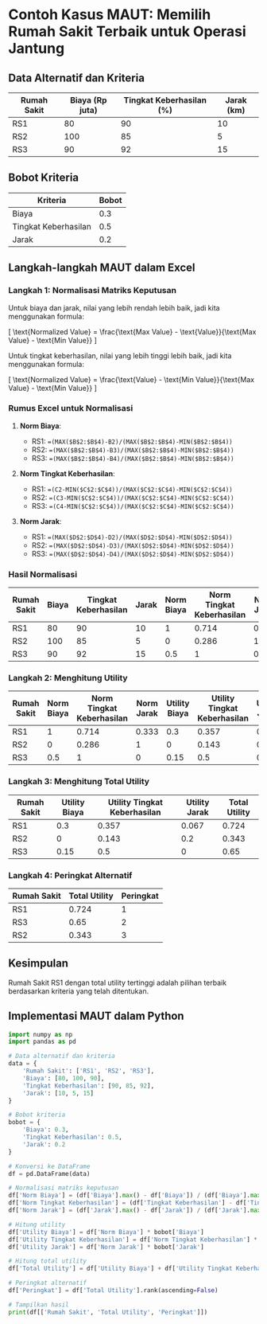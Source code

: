 # Contoh Kasus MAUT: Memilih Rumah Sakit Terbaik untuk Operasi Jantung

## Data Alternatif dan Kriteria

| Rumah Sakit | Biaya (Rp juta) | Tingkat Keberhasilan (%) | Jarak (km) |
|-------------|------------------|-------------------------|------------|
| RS1         | 80               | 90                      | 10         |
| RS2         | 100              | 85                      | 5          |
| RS3         | 90               | 92                      | 15         |

## Bobot Kriteria

| Kriteria                  | Bobot |
|---------------------------|-------|
| Biaya                     | 0.3   |
| Tingkat Keberhasilan      | 0.5   |
| Jarak                     | 0.2   |

## Langkah-langkah MAUT dalam Excel

### Langkah 1: Normalisasi Matriks Keputusan

Untuk biaya dan jarak, nilai yang lebih rendah lebih baik, jadi kita menggunakan formula:

\[ \text{Normalized Value} = \frac{\text{Max Value} - \text{Value}}{\text{Max Value} - \text{Min Value}} \]

Untuk tingkat keberhasilan, nilai yang lebih tinggi lebih baik, jadi kita menggunakan formula:

\[ \text{Normalized Value} = \frac{\text{Value} - \text{Min Value}}{\text{Max Value} - \text{Min Value}} \]

### Rumus Excel untuk Normalisasi

1. **Norm Biaya**:
   - RS1: `=(MAX($B$2:$B$4)-B2)/(MAX($B$2:$B$4)-MIN($B$2:$B$4))`
   - RS2: `=(MAX($B$2:$B$4)-B3)/(MAX($B$2:$B$4)-MIN($B$2:$B$4))`
   - RS3: `=(MAX($B$2:$B$4)-B4)/(MAX($B$2:$B$4)-MIN($B$2:$B$4))`

2. **Norm Tingkat Keberhasilan**:
   - RS1: `=(C2-MIN($C$2:$C$4))/(MAX($C$2:$C$4)-MIN($C$2:$C$4))`
   - RS2: `=(C3-MIN($C$2:$C$4))/(MAX($C$2:$C$4)-MIN($C$2:$C$4))`
   - RS3: `=(C4-MIN($C$2:$C$4))/(MAX($C$2:$C$4)-MIN($C$2:$C$4))`

3. **Norm Jarak**:
   - RS1: `=(MAX($D$2:$D$4)-D2)/(MAX($D$2:$D$4)-MIN($D$2:$D$4))`
   - RS2: `=(MAX($D$2:$D$4)-D3)/(MAX($D$2:$D$4)-MIN($D$2:$D$4))`
   - RS3: `=(MAX($D$2:$D$4)-D4)/(MAX($D$2:$D$4)-MIN($D$2:$D$4))`

### Hasil Normalisasi

| Rumah Sakit | Biaya | Tingkat Keberhasilan | Jarak | Norm Biaya | Norm Tingkat Keberhasilan | Norm Jarak |
|-------------|-------|----------------------|-------|------------|---------------------------|------------|
| RS1         | 80    | 90                   | 10    | 1          | 0.714                     | 0.333      |
| RS2         | 100   | 85                   | 5     | 0          | 0.286                     | 1          |
| RS3         | 90    | 92                   | 15    | 0.5        | 1                         | 0          |

### Langkah 2: Menghitung Utility

| Rumah Sakit | Norm Biaya | Norm Tingkat Keberhasilan | Norm Jarak | Utility Biaya | Utility Tingkat Keberhasilan | Utility Jarak |
|-------------|------------|---------------------------|------------|---------------|------------------------------|---------------|
| RS1         | 1          | 0.714                     | 0.333      | 0.3           | 0.357                        | 0.067         |
| RS2         | 0          | 0.286                     | 1          | 0             | 0.143                        | 0.2           |
| RS3         | 0.5        | 1                         | 0          | 0.15          | 0.5                          | 0             |

### Langkah 3: Menghitung Total Utility

| Rumah Sakit | Utility Biaya | Utility Tingkat Keberhasilan | Utility Jarak | Total Utility |
|-------------|---------------|------------------------------|---------------|---------------|
| RS1         | 0.3           | 0.357                        | 0.067         | 0.724         |
| RS2         | 0             | 0.143                        | 0.2           | 0.343         |
| RS3         | 0.15          | 0.5                          | 0             | 0.65          |

### Langkah 4: Peringkat Alternatif

| Rumah Sakit | Total Utility | Peringkat |
|-------------|---------------|-----------|
| RS1         | 0.724         | 1         |
| RS3         | 0.65          | 2         |
| RS2         | 0.343         | 3         |

## Kesimpulan

Rumah Sakit RS1 dengan total utility tertinggi adalah pilihan terbaik berdasarkan kriteria yang telah ditentukan.

## Implementasi MAUT dalam Python

```python
import numpy as np
import pandas as pd

# Data alternatif dan kriteria
data = {
    'Rumah Sakit': ['RS1', 'RS2', 'RS3'],
    'Biaya': [80, 100, 90],
    'Tingkat Keberhasilan': [90, 85, 92],
    'Jarak': [10, 5, 15]
}

# Bobot kriteria
bobot = {
    'Biaya': 0.3,
    'Tingkat Keberhasilan': 0.5,
    'Jarak': 0.2
}

# Konversi ke DataFrame
df = pd.DataFrame(data)

# Normalisasi matriks keputusan
df['Norm Biaya'] = (df['Biaya'].max() - df['Biaya']) / (df['Biaya'].max() - df['Biaya'].min())
df['Norm Tingkat Keberhasilan'] = (df['Tingkat Keberhasilan'] - df['Tingkat Keberhasilan'].min()) / (df['Tingkat Keberhasilan'].max() - df['Tingkat Keberhasilan'].min())
df['Norm Jarak'] = (df['Jarak'].max() - df['Jarak']) / (df['Jarak'].max() - df['Jarak'].min())

# Hitung utility
df['Utility Biaya'] = df['Norm Biaya'] * bobot['Biaya']
df['Utility Tingkat Keberhasilan'] = df['Norm Tingkat Keberhasilan'] * bobot['Tingkat Keberhasilan']
df['Utility Jarak'] = df['Norm Jarak'] * bobot['Jarak']

# Hitung total utility
df['Total Utility'] = df['Utility Biaya'] + df['Utility Tingkat Keberhasilan'] + df['Utility Jarak']

# Peringkat alternatif
df['Peringkat'] = df['Total Utility'].rank(ascending=False)

# Tampilkan hasil
print(df[['Rumah Sakit', 'Total Utility', 'Peringkat']])
